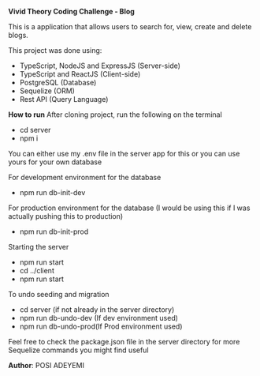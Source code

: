 **Vivid Theory Coding Challenge - Blog**

This is a application that allows users to search for, view, create and delete blogs.


This project was done using:

- TypeScript, NodeJS and ExpressJS (Server-side)
- TypeScript and ReactJS (Client-side)
- PostgreSQL (Database)
- Sequelize (ORM)
- Rest API (Query Language)


**How to run**
After cloning project, run the following on the terminal
- cd server
- npm i


You can either use my .env file in the server app for this or you can use yours for your own database

For development environment for the database
- npm run db-init-dev


For production environment for the database (I would be using this if I was actually pushing this to production)
- npm run db-init-prod


Starting the server
- npm run start
- cd ../client
- npm run start


To undo seeding and migration
- cd server (if not already in the server directory)
- npm run db-undo-dev (If dev environment used)
- npm run db-undo-prod(If Prod environment used)


Feel free to check the package.json file in the server directory for more Sequelize commands you might find useful

**Author**: POSI ADEYEMI